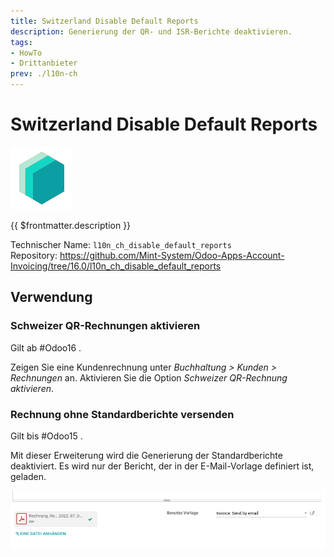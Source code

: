 ```yaml
---
title: Switzerland Disable Default Reports
description: Generierung der QR- und ISR-Berichte deaktivieren.
tags:
- HowTo
- Drittanbieter
prev: ./l10n-ch
---
```

# Switzerland Disable Default Reports
![icon_oms_box](attachments/icons_odoo_mint_system.png)

{{ $frontmatter.description }}

Technischer Name: `l10n_ch_disable_default_reports`\
Repository: <https://github.com/Mint-System/Odoo-Apps-Account-Invoicing/tree/16.0/l10n_ch_disable_default_reports>

## Verwendung

### Schweizer QR-Rechnungen aktivieren

Gilt ab #Odoo16 .

Zeigen Sie eine Kundenrechnung unter *Buchhaltung > Kunden > Rechnungen* an. Aktivieren Sie die Option *Schweizer QR-Rechnung aktivieren*.

### Rechnung ohne Standardberichte versenden

Gilt bis #Odoo15 .

Mit dieser Erweiterung wird die Generierung der Standardberichte deaktiviert. Es wird nur der Bericht, der in der E-Mail-Vorlage definiert ist, geladen.

![](attachments/Switzerland%20Disable%20Default%20Reports.png)